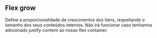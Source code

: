 ## Flex grow

Define a proporcionalidade de crescimentos dos itens, respeitando o tamanho dos seus conteúdos internos.
Não irá funcionar caso tenhamos adicionado justify-content ao nosso flex container.
